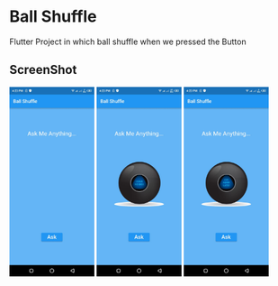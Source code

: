 # Ball Shuffle

Flutter Project in which ball shuffle when we pressed the Button

## ScreenShot

<img src = "assets/1.jpeg" width= 30% height = 50%> 
<img src = "assets/2.jpeg" width= 30% height = 50%> 
<img src = "assets/3.jpeg" width= 30% height = 50%> 